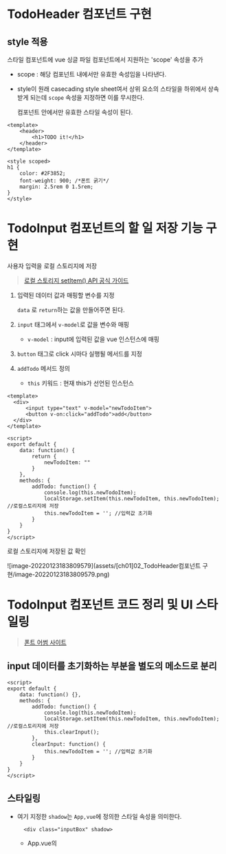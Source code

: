 # TodoHeader 컴포넌트 구현

## style 적용

스타일 컴포넌트에 vue 싱글 파일 컴포넌트에서 지원하는 'scope' 속성을 추가

* scope : 해당 컴포넌트 내에서만 유효한 속성임을 나타낸다.

* style이 원래 casecading style sheet여서 상위 요소의 스타일을 하위에서 상속 받게 되는데 `scope` 속성을 지정하면 이를 무시한다.

  컴포넌트 안에서만 유효한 스타일 속성이 된다.

```vue
<template>
    <header>
        <h1>TODO it!</h1>
    </header>
</template>

<style scoped>
h1 {
    color: #2F3852;
    font-weight: 900; /*폰트 굵기*/
    margin: 2.5rem 0 1.5rem;
}
</style>
```



# TodoInput 컴포넌트의 할 일 저장 기능 구현

사용자 입력을 로컬 스토리지에 저장

> [로컬 스토리지 setItem() API 공식 가이드](https://developer.mozilla.org/en-US/docs/Web/API/Storage/setItem)



1. 입력된 데이터 값과 매핑할 변수를 지정

    `data` 로 `return`하는 값을 만들어주면 된다.

2. `input` 태그에서 `v-model`로 값을 변수와 매핑

   * `v-model` : input에 입력된 값을 vue 인스턴스에 매핑

3. `button` 태그로 click 시마다 실행될 메서드를 지정

4. `addTodo` 메서드 정의

   * `this` 키워드 : 현재 this가 선언된 인스턴스

```vue
<template>
  <div>
      <input type="text" v-model="newTodoItem">
      <button v-on:click="addTodo">add</button>
  </div>
</template>

<script>
export default {
    data: function() {
        return {
            newTodoItem: ""
        }
    },
    methods: {
        addTodo: function() {
            console.log(this.newTodoItem);
            localStorage.setItem(this.newTodoItem, this.newTodoItem); //로컬스토리지에 저장
            this.newTodoItem = ''; //입력값 초기화
        }
    }
}
</script>
```



로컬 스토리지에 저장된 값 확인

![image-20220123183809579](assets/[ch01]02_TodoHeader컴포넌트 구현/image-20220123183809579.png)



# TodoInput 컴포넌트 코드 정리 및 UI 스타일링

> [폰트 어썸 사이트](https://fontawesome.com/)

## input 데이터를 초기화하는 부분을 별도의 메소드로 분리

```vue
<script>
export default {
    data: function() {},
    methods: {
        addTodo: function() {
            console.log(this.newTodoItem);
            localStorage.setItem(this.newTodoItem, this.newTodoItem); //로컬스토리지에 저장
            this.clearInput();
        },
        clearInput: function() {
            this.newTodoItem = ''; //입력값 초기화
        }
    }
}
</script>
```



## 스타일링

* 여기 지정한 `shadow`는 `App,vue`에 정의한 스타일 속성을 의미한다.

  `  <div class="inputBox" shadow>`

  * App.vue의 <style>

  ```vue
  <style>
  .shadow {
    box-shadow: 5px 10px 10px rgba(0, 0, 0, 0.03);
  }
  </style>
  ```

* `span` 태그로 **추가(+)**하는 버튼의 아이콘을 넣어준다.

  > awesome icon 에서 검색	![image-20220123184923006](assets/[ch01]02_TodoHeader컴포넌트 구현/image-20220123184923006.png)

  선택한 icon 의 태그를 복사해서 넣어준다.

  커스텀하게 만든 `addBtn` 스타일도 적용시킨다.

  버튼을 클릭했을 때, `addTodo` 메서드를 실행하도록 `v-on:click="addTodo"`도 추가

  ```vue
  <span class="addContainer" v-on:click="addTodo">
    <i class="fas fa-plus addBtn"></i>
  </span>
  ```

  



## enter키를 누르면 addTodo 메소드가 실행되도록 추가

* `v-on:keyup.enter="메서드명"`

  `keyup.enter` : enter키를 쳤을 때 해당 이벤트를 잡아서 메서드를 실행시킨다.

```vue
<input type="text" v-model="newTodoItem" v-on:click="addTodo">
```











